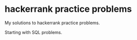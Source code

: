 # hackerrank practice problems
My solutions to hackerrank practice problems.

Starting with SQL problems.
